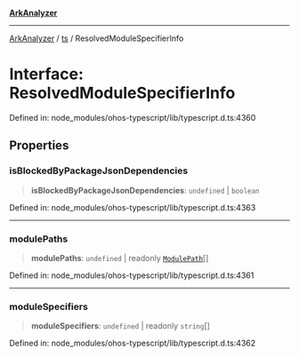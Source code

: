 [**ArkAnalyzer**](../../../../README.md)

***

[ArkAnalyzer](../../../../globals.md) / [ts](../README.md) / ResolvedModuleSpecifierInfo

# Interface: ResolvedModuleSpecifierInfo

Defined in: node\_modules/ohos-typescript/lib/typescript.d.ts:4360

## Properties

### isBlockedByPackageJsonDependencies

> **isBlockedByPackageJsonDependencies**: `undefined` \| `boolean`

Defined in: node\_modules/ohos-typescript/lib/typescript.d.ts:4363

***

### modulePaths

> **modulePaths**: `undefined` \| readonly [`ModulePath`](ModulePath.md)[]

Defined in: node\_modules/ohos-typescript/lib/typescript.d.ts:4361

***

### moduleSpecifiers

> **moduleSpecifiers**: `undefined` \| readonly `string`[]

Defined in: node\_modules/ohos-typescript/lib/typescript.d.ts:4362
